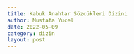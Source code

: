 ```yaml
---
title: Kabuk Anahtar Sözcükleri Dizini
author: Mustafa Yucel
date: 2022-05-09
category: dizin 
layout: post
---
```


